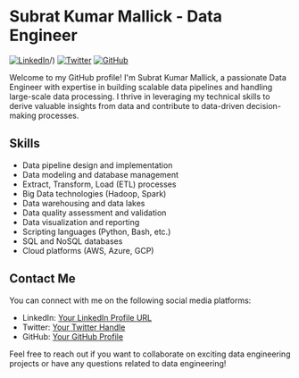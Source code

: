 # Subrat Kumar Mallick - Data Engineer

[![LinkedIn](https://img.shields.io/badge/LinkedIn-Connect-blue)](https://www.linkedin.com/in/subrat-kumar-mallick/)/)
[![Twitter](https://img.shields.io/badge/Twitter-Follow-blue)](https://twitter.com/subrat_765)
[![GitHub](https://img.shields.io/badge/GitHub-Follow-lightgrey)](https://github.com/Subrat-Mallick)

Welcome to my GitHub profile! I'm Subrat Kumar Mallick, a passionate Data Engineer with expertise in building scalable data pipelines and handling large-scale data processing. I thrive in leveraging my technical skills to derive valuable insights from data and contribute to data-driven decision-making processes. 

## Skills
- Data pipeline design and implementation
- Data modeling and database management
- Extract, Transform, Load (ETL) processes
- Big Data technologies (Hadoop, Spark)
- Data warehousing and data lakes
- Data quality assessment and validation
- Data visualization and reporting
- Scripting languages (Python, Bash, etc.)
- SQL and NoSQL databases
- Cloud platforms (AWS, Azure, GCP)

## Contact Me
You can connect with me on the following social media platforms:

- LinkedIn: [Your LinkedIn Profile URL](https://www.linkedin.com/in/subrat-kumar-mallick/)
- Twitter: [Your Twitter Handle](https://twitter.com/subrat_765)
- GitHub: [Your GitHub Profile](https://github.com/Subrat-Mallick)

Feel free to reach out if you want to collaborate on exciting data engineering projects or have any questions related to data engineering!
